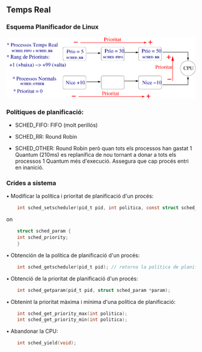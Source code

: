## Temps Real


###  Esquema Planificador de Linux

![Planificador Linux](./planificador-linux.png)


###  Polítiques de planificació: 

- SCHED_FIFO: FIFO (molt perillós) 

- SCHED_RR: Round Robin

- SCHED_OTHER: Round Robin però quan tots els processos han gastat 1 Quantum (210ms) es replanifica de nou tornant a donar a tots els processos 1 Quantum més d'execució. Assegura que cap procés entri en inanició.


### Crides a sistema 



• Modificar la política i prioritat de planificació d'un procés: 

```c
	int sched_setscheduler(pid_t pid, int politica, const struct sched_param *p);
```

on

```c
	struct sched_param {
	int sched_priority;
	}
```


• Obtención de la política de planificació d'un procés: 

```c
	int sched_getscheduler(pid_t pid); // retorna la política de planificació 
```

• Obtenció de la prioritat de planificació d'un procés:

```c
	int sched_getparam(pid_t pid, struct sched_param *param); 
```

• Obtenint la prioritat màxima i mínima d'una política de planificació: 

```c
	int sched_get_priority_max(int politica);
	int sched_get_priority_min(int politica); 
```

• Abandonar la CPU: 

```c
	int sched_yield(void);
```